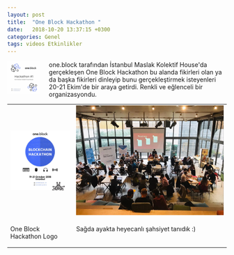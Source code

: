 ```yaml
---
layout: post
title:  "One Block Hackathon "
date:   2018-10-20 13:37:15 +0300
categories: Genel
tags: videos Etkinlikler
---
```




<img align="left" src="/assets/one_block_hackathon_4.png" style="width:15%; padding-right:20px"> 
one.block tarafından İstanbul Maslak Kolektif House'da gerçekleşen One Block Hackathon bu alanda fikirleri olan ya da başka fikirleri dinleyip bunu gerçekleştirmek isteyenleri 20-21 Ekim'de bir araya getirdi. Renkli ve eğlenceli bir organizasyondu.  
&nbsp;
&nbsp;

<br />


<table><tr><td style="width:30%">
<img src="/assets/one_block_hackathon_5.png">
</td>
<td style="width:70%">
<img src="/assets/one_block_hackathon_3.png">
   </td></tr>
<tr><td style="width:30%; vertical-align:top">
<p>
One Block Hackathon Logo
</p></td>
<td style="width:70%; vertical-align:top">
<p>
Sağda ayakta heyecanlı şahsiyet tanıdık :) 
</p>
</td></tr>
</table>

